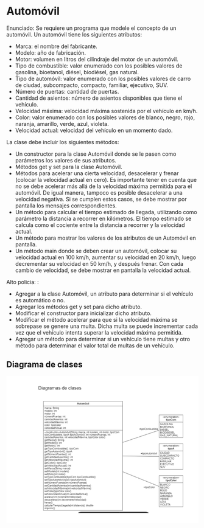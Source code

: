 # Automóvil

Enunciado:
Se requiere un programa que modele el concepto de un automóvil. Un automóvil tiene los siguientes atributos:
- Marca: el nombre del fabricante.
- Modelo: año de fabricación.
- Motor: volumen en litros del cilindraje del motor de un automóvil.
- Tipo de combustible: valor enumerado con los posibles valores de gasolina, bioetanol, diésel, biodiésel, gas natural.
- Tipo de automóvil: valor enumerado con los posibles valores de carro de ciudad, subcompacto, compacto, familiar, ejecutivo, SUV.
- Número de puertas: cantidad de puertas.
- Cantidad de asientos: número de asientos disponibles que tiene el
vehículo.
- Velocidad máxima: velocidad máxima sostenida por el vehículo en km/h.
- Color: valor enumerado con los posibles valores de blanco, negro, rojo, naranja, amarillo, verde, azul, violeta.
- Velocidad actual: velocidad del vehículo en un momento dado.

La clase debe incluir los siguientes métodos:

- Un constructor para la clase Automóvil donde se le pasen como parámetros los valores de sus atributos.
- Métodos get y set para la clase Automóvil.
- Métodos para acelerar una cierta velocidad, desacelerar y frenar (colocar la velocidad actual en cero). Es importante tener en cuenta que no se debe acelerar más allá de la velocidad máxima permitida para el automóvil. De igual manera, tampoco es posible desacelerar a una velocidad negativa. Si se cumplen estos casos, se debe mostrar por pantalla los mensajes correspondientes.
- Un método para calcular el tiempo estimado de llegada, utilizando como parámetro la distancia a recorrer en kilómetros. El tiempo estimado se calcula como el cociente entre la distancia a recorrer y la velocidad actual.
- Un método para mostrar los valores de los atributos de un Automóvil en pantalla.
- Un método main donde se deben crear un automóvil, colocar su velocidad actual en 100 km/h, aumentar su velocidad en 20 km/h, luego decrementar su velocidad en 50 km/h, y después frenar. Con cada cambio de velocidad, se debe mostrar en pantalla la velocidad actual.

Alto policia: :
- Agregar a la clase Automóvil, un atributo para determinar si el vehículo es automático o no. 
- Agregar los métodos get y set para dicho atributo. 
- Modificar el constructor para inicializar dicho atributo.
- Modificar el método acelerar para que si la velocidad máxima se sobrepase se genere una multa. Dicha multa se puede incrementar cada vez que el vehículo intenta superar la velocidad máxima permitida.
- Agregar un método para determinar si un vehículo tiene multas y otro método para determinar el valor total de multas de un vehículo.

## Diagrama de clases 

![alt text](image.png)